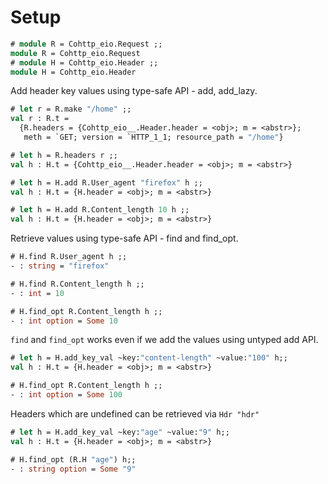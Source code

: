 # Setup

```ocaml
# module R = Cohttp_eio.Request ;;
module R = Cohttp_eio.Request
# module H = Cohttp_eio.Header ;;
module H = Cohttp_eio.Header
```

Add header key values using type-safe API - add, add_lazy.

```ocaml
# let r = R.make "/home" ;;
val r : R.t =
  {R.headers = {Cohttp_eio__.Header.header = <obj>; m = <abstr>};
   meth = `GET; version = `HTTP_1_1; resource_path = "/home"}

# let h = R.headers r ;;
val h : H.t = {Cohttp_eio__.Header.header = <obj>; m = <abstr>}

# let h = H.add R.User_agent "firefox" h ;;
val h : H.t = {H.header = <obj>; m = <abstr>}

# let h = H.add R.Content_length 10 h ;;
val h : H.t = {H.header = <obj>; m = <abstr>}
```

Retrieve values using type-safe API - find and find_opt.

```ocaml
# H.find R.User_agent h ;;
- : string = "firefox"

# H.find R.Content_length h ;;
- : int = 10

# H.find_opt R.Content_length h ;;
- : int option = Some 10
```

`find` and `find_opt` works even if we add the values using untyped add API.

```ocaml
# let h = H.add_key_val ~key:"content-length" ~value:"100" h;;
val h : H.t = {H.header = <obj>; m = <abstr>}

# H.find_opt R.Content_length h ;;
- : int option = Some 100
```

Headers which are undefined can be retrieved via `Hdr "hdr"`

```ocaml
# let h = H.add_key_val ~key:"age" ~value:"9" h;;
val h : H.t = {H.header = <obj>; m = <abstr>}

# H.find_opt (R.H "age") h;;
- : string option = Some "9"
```
